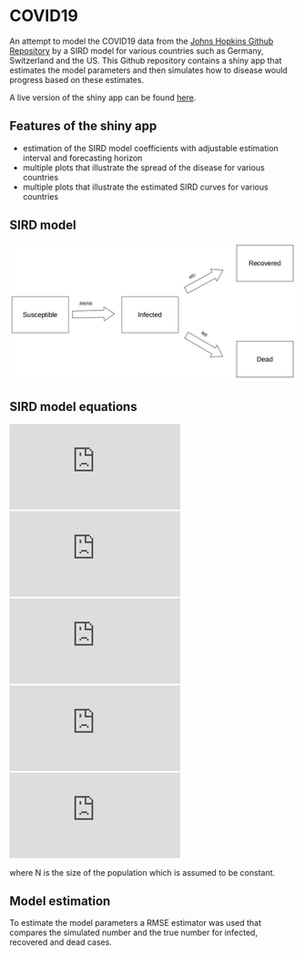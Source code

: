 # COVID19
An attempt to model the COVID19 data from the [Johns Hopkins Github Repository](https://github.com/CSSEGISandData) by a SIRD model for various countries such as Germany, Switzerland and the US. This Github repository contains a shiny app that estimates the model parameters and then simulates how to disease would progress based on these estimates.

A live version of the shiny app can be found [here](https://joelmeili.shinyapps.io/COVID19).

## Features of the shiny app
- estimation of the SIRD model coefficients with adjustable estimation interval and forecasting horizon
- multiple plots that illustrate the spread of the disease for various countries
- multiple plots that illustrate the estimated SIRD curves for various countries

## SIRD model
![](sird.jpg)

## SIRD model equations
![](http://latex.codecogs.com/gif.latex?%5Cfrac%7BdS%7D%7Bdt%7D%20%3D%20-%5Cbeta%20I%28t%29%20S%28t%29) <br/>
![](http://latex.codecogs.com/gif.latex?%5Cfrac%7BdI%7D%7Bdt%7D%20%3D%20%5Cbeta%20I%28t%29%20S%28t%29%20-%20%5Cgamma%20I%28t%29%20-%20%5Cdelta%20I%28t%29) <br/>
![](http://latex.codecogs.com/gif.latex?%5Cfrac%7BdR%7D%7Bdt%7D%20%3D%20%5Cgamma%20I%28t%29) <br/>
![](http://latex.codecogs.com/gif.latex?%5Cfrac%7BdD%7D%7Bdt%7D%20%3D%20%5Cdelta%20I%28t%29) <br/>
![](http://latex.codecogs.com/gif.latex?R_0%20%3D%20N%20%5Cfrac%7B%5Cbeta%7D%7B%5Cgamma%20&plus;%20%5Cdelta%7D)

where N is the size of the population which is assumed to be constant.

## Model estimation
To estimate the model parameters a RMSE estimator was used that compares the simulated number and the true number for infected, recovered and dead cases.